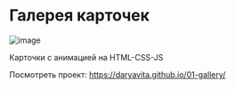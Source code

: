 # Галерея карточек

![image](https://user-images.githubusercontent.com/92756533/181636144-cd72526c-83d0-4c35-98ca-806e7d79ff5f.png)

Карточки с анимацией на HTML-CSS-JS

Посмотреть проект: https://daryavita.github.io/01-gallery/
